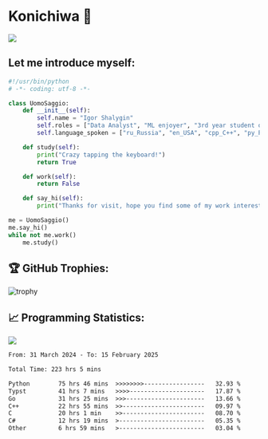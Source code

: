 # Konichiwa 👋
![](https://komarev.com/ghpvc/?username=IgorFandre&color=brightgreen)

## Let me introduce myself:
```py
#!/usr/bin/python
# -*- coding: utf-8 -*-

class UomoSaggio:
    def __init__(self):
        self.name = "Igor Shalygin"
        self.roles = ["Data Analyst", "ML enjoyer", "3rd year student of MIPT"]
        self.language_spoken = ["ru_Russia", "en_USA", "cpp_C++", "py_Python", "go_Golang"]

    def study(self):
        print("Crazy tapping the keyboard!")
        return True

    def work(self):
        return False

    def say_hi(self):
        print("Thanks for visit, hope you find some of my work interesting.")

me = UomoSaggio()
me.say_hi()
while not me.work()
    me.study()
```

## 🏆 GitHub Trophies:
![trophy](https://github-profile-trophy.vercel.app/?username=IgorFandre&title=MultiLanguage,Repositories,Commits,Experience,PullRequest,Reviews)

## 📈 Programming Statistics:

![](https://github-profile-summary-cards.vercel.app/api/cards/profile-details?username=IgorFandre&theme=solarized_dark)

<!--START_SECTION:waka-->

```txt
From: 31 March 2024 - To: 15 February 2025

Total Time: 223 hrs 5 mins

Python        75 hrs 46 mins  >>>>>>>>-----------------   32.93 %
Typst         41 hrs 7 mins   >>>>---------------------   17.87 %
Go            31 hrs 25 mins  >>>----------------------   13.66 %
C++           22 hrs 55 mins  >>-----------------------   09.97 %
C             20 hrs 1 min    >>-----------------------   08.70 %
C#            12 hrs 19 mins  >------------------------   05.35 %
Other         6 hrs 59 mins   >------------------------   03.04 %
```

<!--END_SECTION:waka-->
